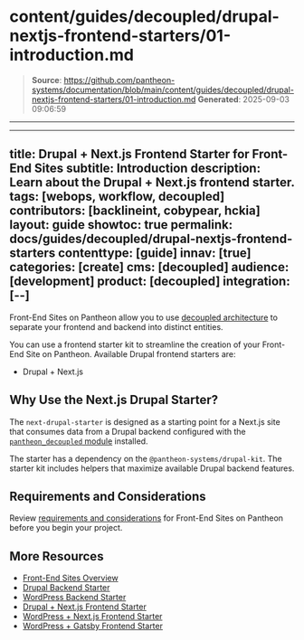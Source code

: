 # content/guides/decoupled/drupal-nextjs-frontend-starters/01-introduction.md

> **Source**: https://github.com/pantheon-systems/documentation/blob/main/content/guides/decoupled/drupal-nextjs-frontend-starters/01-introduction.md
> **Generated**: 2025-09-03 09:06:59

---

---
title: Drupal + Next.js Frontend Starter for Front-End Sites
subtitle: Introduction
description: Learn about the Drupal + Next.js frontend starter.
tags: [webops, workflow, decoupled]
contributors: [backlineint, cobypear, hckia]
layout: guide
showtoc: true
permalink: docs/guides/decoupled/drupal-nextjs-frontend-starters
contenttype: [guide]
innav: [true]
categories: [create]
cms: [decoupled]
audience: [development]
product: [decoupled]
integration: [--]
---

Front-End Sites on Pantheon allow you to use [decoupled architecture](/guides/decoupled/overview/#what-is-a-decoupled-site) to separate your frontend and backend into distinct entities.

You can use a frontend starter kit to streamline the creation of your Front-End Site on Pantheon. Available Drupal frontend starters are:

- Drupal + Next.js

## Why Use the Next.js Drupal Starter?

The `next-drupal-starter` is designed as a starting point for a Next.js site that consumes data from a Drupal backend configured with the [`pantheon_decoupled` module](https://www.drupal.org/project/pantheon_decoupled) installed.

The starter has a dependency on the `@pantheon-systems/drupal-kit`. The starter kit includes helpers that maximize available Drupal backend features.

## Requirements and Considerations

Review [requirements and considerations](/guides/decoupled/overview/considerations) for Front-End Sites on Pantheon before you begin your project.

## More Resources

- [Front-End Sites Overview](/guides/decoupled/overview)
- [Drupal Backend Starter](/guides/decoupled/drupal-backend-starters)
- [WordPress Backend Starter](/guides/decoupled/wp-backend-starters)
- [Drupal + Next.js Frontend Starter](/guides/decoupled/drupal-nextjs-frontend-starters)
- [WordPress + Next.js Frontend Starter](/guides/decoupled/wp-nextjs-frontend-starters)
- [WordPress + Gatsby Frontend Starter](/guides/decoupled/wp-gatsby-frontend-starters)
